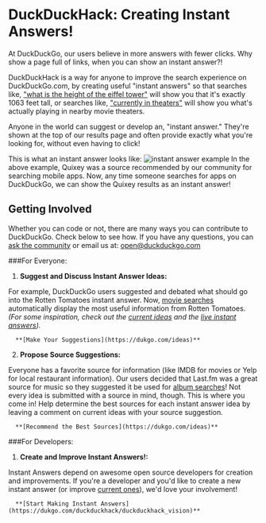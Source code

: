 # DuckDuckHack: Creating Instant Answers!

At DuckDuckGo, our users believe in more answers with fewer clicks. Why show a page full of links, when you can show an instant answer?!

DuckDuckHack is a way for anyone to improve the search experience on DuckDuckGo.com, by creating useful "instant answers" so that searches like, ["what is the height of the eiffel tower"](https://duckduckgo.com/?q=what+is+the+height+of+the+eiffel+tower) will show you that it's exactly 1063 feet tall, or searches like, ["currently in theaters"](https://duckduckgo.com/?q=currently+in+theaters) will show you what's actually playing in nearby movie theaters.

Anyone in the world can suggest or develop an, "instant answer." They're shown at the top of our results page and often provide exactly what you're looking for, without even having to click!

This is what an instant answer looks like:
![instant answer example](https://raw.github.com/duckduckgo/duckduckgo-documentation/master/duckduckhack/assets/app_search_example.png)
In the above example, Quixey was a source recommended by our community for searching mobile apps. Now, any time someone searches for apps on DuckDuckGo, we can show the Quixey results as an instant answer! 

## Getting Involved
Whether you can code or not, there are many ways you can contribute to DuckDuckGo. Check below to see how. If you have any questions, you can [ask the community](https://dukgo.com/forum) or email us at: open@duckduckgo.com

###For Everyone:

1. **Suggest and Discuss Instant Answer Ideas:**
  
  For example, DuckDuckGo users suggested and debated what should go into the Rotten Tomatoes instant answer. Now, [movie searches](https://duckduckgo.com/?q=the+dark+knight+movie) automatically display the most useful information from Rotten Tomatoes. _(For some inspiration, check out the [current ideas](https://dukgo.com/ideas) and the [live instant answers](https://duckduckgo.com/goodies))._

      **[Make Your Suggestions](https://dukgo.com/ideas)**
   


2. **Propose Source Suggestions:**
  
  Everyone has a favorite source for information (like IMDB for movies or Yelp for local restaurant information). Our users decided that Last.fm was a great source for music so they suggested it be used for [album searches](https://duckduckgo.com/?q=Dookie+album+by+greenday)! Not every idea is submitted with a source in mind, though. This is where you come in! Help determine the best sources for each instant answer idea by leaving a comment on current ideas with your source suggestion. 

      **[Recommend the Best Sources](https://dukgo.com/ideas)**

###For Developers:

1. **Create and Improve Instant Answers!:**

  Instant Answers depend on awesome open source developers for creation and improvements. If you're a developer and you'd like to create a new instant answer (or improve [current ones](https://duckduckgo.com/goodies)), we'd love your involvement!
  
      **[Start Making Instant Answers](https://dukgo.com/duckduckhack/duckduckhack_vision)**
